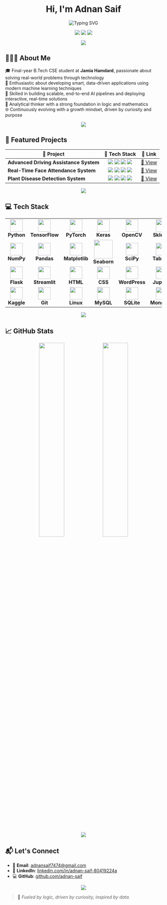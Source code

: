 <h1 align="center">Hi, I'm Adnan Saif</h1>

<p align="center">
  <img src="https://readme-typing-svg.demolab.com?font=Fira+Code&size=22&pause=1000&color=00F0FF&center=true&vCenter=true&width=800&lines=Data+Scientist+%7C+ML+Engineer+%7C+Data+Analyst;AI+Enthusiast+%7C+Problem+Solver+%7C+Tech+Explorer;Turning+Data+into+Decisions+%7C+Driven+by+Curiosity" alt="Typing SVG" />
</p>


<p align="center">
  <a href="mailto:adnansaif7474@gmail.com"><img src="https://img.shields.io/badge/Gmail-Contact-red?style=for-the-badge&logo=gmail"></a>
  <a href="https://linkedin.com/in/adnan-saif-80419224a"><img src="https://img.shields.io/badge/LinkedIn-Profile-blue?style=for-the-badge&logo=linkedin"></a>
  <a href="https://github.com/adnan-saif"><img src="https://img.shields.io/badge/GitHub-adnan--saif-black?style=for-the-badge&logo=github"></a>
</p>

<p align="center">
  <img src="https://capsule-render.vercel.app/api?type=rect&color=0FF0FC&height=2&section=footer"/>
</p>

## 🙋🏻‍♂️ About Me

🎓 Final-year B.Tech CSE student at **Jamia Hamdard**, passionate about solving real-world problems through technology  
🤖 Enthusiastic about developing smart, data-driven applications using modern machine learning techniques  
🚀 Skilled in building scalable, end-to-end AI pipelines and deploying interactive, real-time solutions  
🧩 Analytical thinker with a strong foundation in logic and mathematics  
🌐 Continuously evolving with a growth mindset, driven by curiosity and purpose

<p align="center">
  <img src="https://capsule-render.vercel.app/api?type=rect&color=0FF0FC&height=2&section=footer"/>
</p>

## 🚀 Featured Projects

<p align="center">

<table align="center">
  <thead>
    <tr>
      <th>🚀 Project</th>
      <th>🧰 Tech Stack</th>
      <th>🔗 Link</th>
    </tr>
  </thead>
  <tbody>
    <tr>
      <td><b>Advanced Driving Assistance System</b></td>
      <td align="center">
        <img src="https://img.shields.io/badge/OpenCV-5C3EE8?style=for-the-badge&logo=opencv&logoColor=white"/>
        <img src="https://img.shields.io/badge/YOLO-000000?style=for-the-badge&logo=YOLO&logoColor=white"/>
        <img src="https://img.shields.io/badge/Streamlit-FF4B4B?style=for-the-badge&logo=streamlit&logoColor=white"/>
        <img src="https://img.shields.io/badge/MySQL-005C84?style=for-the-badge&logo=mysql&logoColor=white"/>
      </td>
      <td><a href="https://github.com/adnan-saif/Advance_Driving_Assistance_System">🔗 View</a></td>
    </tr>
    <tr>
      <td><b>Real-Time Face Attendance System</b></td>
      <td align="center">
        <img src="https://img.shields.io/badge/OpenCV-5C3EE8?style=for-the-badge&logo=opencv&logoColor=white"/>
        <img src="https://img.shields.io/badge/KNN-FF9900?style=for-the-badge"/>
        <img src="https://img.shields.io/badge/Flask-000000?style=for-the-badge&logo=flask&logoColor=white"/>
        <img src="https://img.shields.io/badge/MySQL-005C84?style=for-the-badge&logo=mysql&logoColor=white"/>
      </td>
      <td><a href="https://github.com/adnan-saif/Real_Time_Face_Attendance_System">🔗 View</a></td>
    </tr>
    <tr>
      <td><b>Plant Disease Detection System</b></td>
      <td align="center">
        <img src="https://img.shields.io/badge/TensorFlow-FF6F00?style=for-the-badge&logo=tensorflow&logoColor=white"/>
        <img src="https://img.shields.io/badge/Keras-D00000?style=for-the-badge&logo=keras&logoColor=white"/>
        <img src="https://img.shields.io/badge/OpenCV-5C3EE8?style=for-the-badge&logo=opencv&logoColor=white"/>
        <img src="https://img.shields.io/badge/Flask-000000?style=for-the-badge&logo=flask&logoColor=white"/>
      </td>
      <td><a href="https://github.com/adnan-saif/Plant-Disease-Detection">🔗 View</a></td>
    </tr>
  </tbody>
</table>

</p>
</p>

<p align="center">
  <img src="https://capsule-render.vercel.app/api?type=rect&color=0FF0FC&height=2&section=footer"/>
</p>

## 💻 Tech Stack 

<div align="center">

<table>
<tr>
  <td align="center"><img src="https://cdn.jsdelivr.net/gh/devicons/devicon/icons/python/python-original.svg" width="40"/><br><b>Python</b></td>
  <td align="center"><img src="https://cdn.jsdelivr.net/gh/devicons/devicon/icons/tensorflow/tensorflow-original.svg" width="40"/><br><b>TensorFlow</b></td>
  <td align="center"><img src="https://cdn.jsdelivr.net/gh/devicons/devicon/icons/pytorch/pytorch-original.svg" width="40"/><br><b>PyTorch</b></td>
  <td align="center"><img src="https://cdn.jsdelivr.net/gh/devicons/devicon/icons/keras/keras-original.svg" width="40"/><br><b>Keras</b></td>
  <td align="center"><img src="https://cdn.jsdelivr.net/gh/devicons/devicon/icons/opencv/opencv-original.svg" width="40"/><br><b>OpenCV</b></td>
  <td align="center"><img src="https://upload.wikimedia.org/wikipedia/commons/0/05/Scikit_learn_logo_small.svg" width="40"/><br><b>Sklearn</b></td>
  <td align="center"><img src="https://cdn.jsdelivr.net/gh/devicons/devicon/icons/cplusplus/cplusplus-original.svg" width="40"/><br><b>CNNs</b></td>
  <td align="center"><img src="https://upload.wikimedia.org/wikipedia/commons/8/84/Yolo_logo.png" width="40"/><br><b>YOLO</b></td>
  <td align="center"><img src="https://upload.wikimedia.org/wikipedia/commons/8/84/Natural_Language_Processing.svg" width="40"/><br><b>NLP</b></td>
</tr>
<tr>
  <td align="center"><img src="https://cdn.jsdelivr.net/gh/devicons/devicon/icons/numpy/numpy-original.svg" width="40"/><br><b>NumPy</b></td>
  <td align="center"><img src="https://cdn.jsdelivr.net/gh/devicons/devicon/icons/pandas/pandas-original.svg" width="40"/><br><b>Pandas</b></td>
  <td align="center"><img src="https://matplotlib.org/stable/_static/logo2_compressed.svg" width="40"/><br><b>Matplotlib</b></td>
  <td align="center"><img src="https://seaborn.pydata.org/_static/logo-wide-lightbg.svg" width="60"/><br><b>Seaborn</b></td>
  <td align="center"><img src="https://upload.wikimedia.org/wikipedia/commons/b/b2/SCIPY_2.svg" width="40"/><br><b>SciPy</b></td>
  <td align="center"><img src="https://cdn.jsdelivr.net/gh/devicons/devicon/icons/tableau/tableau-original.svg" width="40"/><br><b>Tableau</b></td>
  <td align="center"><img src="https://img.icons8.com/color/48/000000/microsoft-excel-2019--v1.png" width="40"/><br><b>Excel</b></td>
  <td align="center"><img src="https://img.icons8.com/color/48/000000/power-bi.png" width="40"/><br><b>Power BI</b></td>
</tr>
<tr>
  <td align="center"><img src="https://cdn.jsdelivr.net/gh/devicons/devicon/icons/flask/flask-original.svg" width="40"/><br><b>Flask</b></td>
  <td align="center"><img src="https://cdn.jsdelivr.net/gh/devicons/devicon/icons/streamlit/streamlit-original.svg" width="40"/><br><b>Streamlit</b></td>
  <td align="center"><img src="https://cdn.jsdelivr.net/gh/devicons/devicon/icons/html5/html5-original.svg" width="40"/><br><b>HTML</b></td>
  <td align="center"><img src="https://cdn.jsdelivr.net/gh/devicons/devicon/icons/css3/css3-original.svg" width="40"/><br><b>CSS</b></td>
  <td align="center"><img src="https://img.icons8.com/fluency/48/wordpress.png" width="40"/><br><b>WordPress</b></td>
  <td align="center"><img src="https://cdn.jsdelivr.net/gh/devicons/devicon/icons/jupyter/jupyter-original.svg" width="40"/><br><b>Jupyter</b></td>
  <td align="center"><img src="https://colab.research.google.com/img/colab_favicon_256px.png" width="40"/><br><b>Colab</b></td>
  <td align="center"><img src="https://cdn.jsdelivr.net/gh/devicons/devicon/icons/github/github-original.svg" width="40"/><br><b>GitHub</b></td>
  <td align="center"><img src="https://cdn.jsdelivr.net/gh/devicons/devicon/icons/docker/docker-original.svg" width="40"/><br><b>Docker</b></td>
</tr>
<tr>
  <td align="center"><img src="https://cdn.jsdelivr.net/gh/devicons/devicon/icons/kaggle/kaggle-original.svg" width="40"/><br><b>Kaggle</b></td>
  <td align="center"><img src="https://cdn.jsdelivr.net/gh/devicons/devicon/icons/git/git-original.svg" width="40"/><br><b>Git</b></td>
  <td align="center"><img src="https://cdn.jsdelivr.net/gh/devicons/devicon/icons/linux/linux-original.svg" width="40"/><br><b>Linux</b></td>
  <td align="center"><img src="https://cdn.jsdelivr.net/gh/devicons/devicon/icons/mysql/mysql-original.svg" width="40"/><br><b>MySQL</b></td>
  <td align="center"><img src="https://cdn.jsdelivr.net/gh/devicons/devicon/icons/sqlite/sqlite-original.svg" width="40"/><br><b>SQLite</b></td>
  <td align="center"><img src="https://cdn.jsdelivr.net/gh/devicons/devicon/icons/mongodb/mongodb-original.svg" width="40"/><br><b>MongoDB</b></td>
</tr>
</table>
</div>

<p align="center">
  <img src="https://capsule-render.vercel.app/api?type=rect&color=0FF0FC&height=2&section=footer"/>
</p>

## 📈 GitHub Stats

<p align="center">
  <img width="40%" src="https://github-readme-stats.vercel.app/api?username=adnan-saif&show_icons=true&theme=tokyonight&hide_border=true" />
  <img width="40%" src="https://github-readme-streak-stats.herokuapp.com/?user=adnan-saif&theme=tokyonight&hide_border=true" />
</p>

<p align="center">
  <img src="https://capsule-render.vercel.app/api?type=rect&color=0FF0FC&height=2&section=footer"/>
</p>


## 📬 Let's Connect

- 📧 **Email**: [adnansaif7474@gmail.com](mailto:adnansaif7474@gmail.com)  
- 💼 **LinkedIn**: [linkedin.com/in/adnan-saif-80419224a](https://linkedin.com/in/adnan-saif-80419224a)  
- 💻 **GitHub**: [github.com/adnan-saif](https://github.com/adnan-saif)

<p align="center">
  <img src="https://capsule-render.vercel.app/api?type=rect&color=0FF0FC&height=2&section=footer"/>
</p>

> 🚀 *Fueled by logic, driven by curiosity, inspired by data.*

